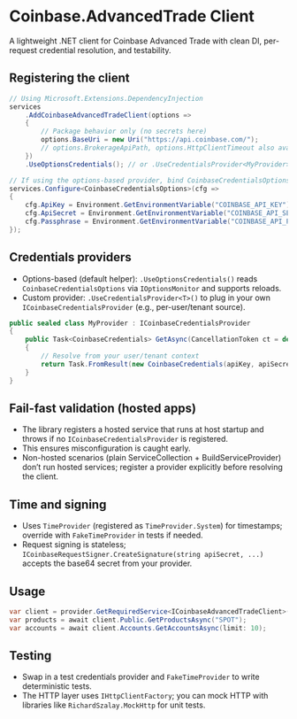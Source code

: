# Coinbase.AdvancedTrade Client

A lightweight .NET client for Coinbase Advanced Trade with clean DI, per-request credential resolution, and testability.

## Registering the client

```csharp
// Using Microsoft.Extensions.DependencyInjection
services
    .AddCoinbaseAdvancedTradeClient(options =>
    {
        // Package behavior only (no secrets here)
        options.BaseUri = new Uri("https://api.coinbase.com/");
        // options.BrokerageApiPath, options.HttpClientTimeout also available
    })
    .UseOptionsCredentials(); // or .UseCredentialsProvider<MyProvider>()

// If using the options-based provider, bind CoinbaseCredentialsOptions
services.Configure<CoinbaseCredentialsOptions>(cfg =>
{
    cfg.ApiKey = Environment.GetEnvironmentVariable("COINBASE_API_KEY");
    cfg.ApiSecret = Environment.GetEnvironmentVariable("COINBASE_API_SECRET");
    cfg.Passphrase = Environment.GetEnvironmentVariable("COINBASE_API_PASSPHRASE");
});
```

## Credentials providers

- Options-based (default helper): `.UseOptionsCredentials()` reads `CoinbaseCredentialsOptions` via `IOptionsMonitor` and supports reloads.
- Custom provider: `.UseCredentialsProvider<T>()` to plug in your own `ICoinbaseCredentialsProvider` (e.g., per-user/tenant source).

```csharp
public sealed class MyProvider : ICoinbaseCredentialsProvider
{
    public Task<CoinbaseCredentials> GetAsync(CancellationToken ct = default)
    {
        // Resolve from your user/tenant context
        return Task.FromResult(new CoinbaseCredentials(apiKey, apiSecretBase64, passphrase));
    }
}
```

## Fail-fast validation (hosted apps)

- The library registers a hosted service that runs at host startup and throws if no `ICoinbaseCredentialsProvider` is registered.
- This ensures misconfiguration is caught early.
- Non-hosted scenarios (plain ServiceCollection + BuildServiceProvider) don’t run hosted services; register a provider explicitly before resolving the client.

## Time and signing

- Uses `TimeProvider` (registered as `TimeProvider.System`) for timestamps; override with `FakeTimeProvider` in tests if needed.
- Request signing is stateless; `ICoinbaseRequestSigner.CreateSignature(string apiSecret, ...)` accepts the base64 secret from your provider.

## Usage

```csharp
var client = provider.GetRequiredService<ICoinbaseAdvancedTradeClient>();
var products = await client.Public.GetProductsAsync("SPOT");
var accounts = await client.Accounts.GetAccountsAsync(limit: 10);
```

## Testing

- Swap in a test credentials provider and `FakeTimeProvider` to write deterministic tests.
- The HTTP layer uses `IHttpClientFactory`; you can mock HTTP with libraries like `RichardSzalay.MockHttp` for unit tests.
